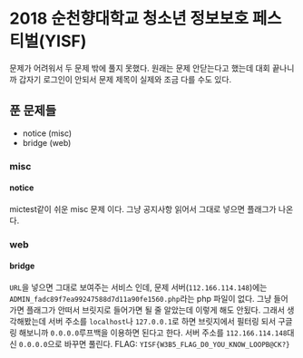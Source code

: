 # 2018 순천향대학교 청소년 정보보호 페스티벌(YISF)
문제가 어려워서 두 문제 밖에 풀지 못했다.
원래는 문제 안닫는다고 했는데 대회 끝나니까 갑자기 로그인이 안되서 문제 제목이 실제와 조금 다를 수도 있다.

## 푼 문제들
* notice (misc)
* bridge (web)

### misc
#### notice
mictest같이 쉬운 misc 문제 이다. 
그냥 공지사항 읽어서 그대로 넣으면 플래그가 나온다.

### web
#### bridge
`URL`을 넣으면 그대로 보여주는 서비스 인데, 문제 서버(`112.166.114.148`)에는 `ADMIN_fadc89f7ea99247588d7d11a90fe1560.php`라는 php 파일이 없다.
그냥 들어가면 플래그가 안떠서 브릿지로 들어가면 될 줄 알았는데 이렇게 해도 안됬다.
그래서 생각해봤는데 서버 주소를 `localhost`나 `127.0.0.1`로 하면 브릿지에서 필터링 되서 구글링 해보니까 `0.0.0.0`루프백을 이용하면 된다고 한다.
서버 주소를 `112.166.114.148`대신 `0.0.0.0`으로 바꾸면 풀린다.
FLAG: `YISF{W3B5_FLAG_D0_YOU_KNOW_LOOPB@CK?}`